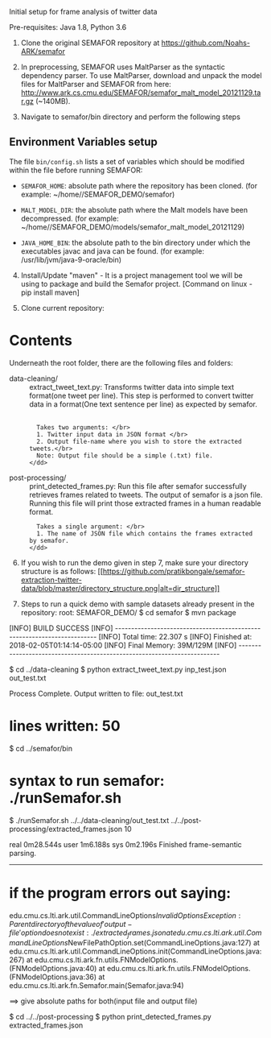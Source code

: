 Initial setup for frame analysis of twitter data

Pre-requisites: Java 1.8, Python 3.6

1. Clone the original SEMAFOR repository at <https://github.com/Noahs-ARK/semafor>

2. In preprocessing, SEMAFOR uses MaltParser as the syntactic dependency parser. To use MaltParser, download and unpack the model files for MaltParser and SEMAFOR from here: <http://www.ark.cs.cmu.edu/SEMAFOR/semafor_malt_model_20121129.tar.gz> (~140MB).

3. Navigate to semafor/bin directory and perform the following steps

Environment Variables setup
-------------------------------
The file `bin/config.sh` lists a set of variables which should be modified within the file before running
SEMAFOR:

- `SEMAFOR_HOME`: absolute path where the repository has been cloned. (for example: ~/home/<usr-name>/SEMAFOR_DEMO/semafor)

- `MALT_MODEL_DIR`: the absolute path where the Malt models have been decompressed. (for example: ~/home/<usr-name>/SEMAFOR_DEMO/models/semafor_malt_model_20121129)

- `JAVA_HOME_BIN`: the absolute path to the bin directory under which the executables javac and java can be found. (for example: /usr/lib/jvm/java-9-oracle/bin)

4. Install/Update "maven" - It is a project management tool we will be using to package and build the Semafor project.
[Command on linux - pip install maven]

5. Clone current repository:

Contents
========

Underneath the root folder, there are the following files and folders:

<dl>
  <dt>data-cleaning/</dt>
    <dd>
      extract_tweet_text.py: Transforms twitter data into simple text format(one tweet per line). This step is performed to convert twitter data in a format(One text sentence per line) as expected by semafor.</br></br>

      Takes two arguments: </br>
      1. Twitter input data in JSON format </br>
      2. Output file-name where you wish to store the extracted tweets.</br>
      Note: Output file should be a simple (.txt) file.
    </dd>

  <dt>post-processing/</dt>
    <dd>
      print_detected_frames.py: Run this file after semafor successfully retrieves frames related to tweets. The output of semafor is a json file. Running this file will print those extracted frames in a human readable format.

      Takes a single argument: </br>
      1. The name of JSON file which contains the frames extracted by semafor.
    </dd>
</dl>

6. If you wish to run the demo given in step 7, make sure your directory structure is as follows:
[[https://github.com/pratikbongale/semafor-extraction-twitter-data/blob/master/directory_structure.png|alt=dir_structure]]

7. Steps to run a quick demo with sample datasets already present in the repository:
root:
SEMAFOR_DEMO/
$ cd semafor
$ mvn package

[INFO] BUILD SUCCESS
[INFO] ------------------------------------------------------------------------
[INFO] Total time: 22.307 s
[INFO] Finished at: 2018-02-05T01:14:14-05:00
[INFO] Final Memory: 39M/129M
[INFO] ------------------------------------------------------------------------

$ cd ../data-cleaning
$ python extract_tweet_text.py inp_test.json out_test.txt

Process Complete.
Output written to file:  out_test.txt
# lines written:  50

$ cd ../semafor/bin

# syntax to run semafor: ./runSemafor.sh <absolute-path-to-input-file-with-one-sentence-per-line> <output-file> <number-of-threads>
$ ./runSemafor.sh ../../data-cleaning/out_test.txt ../../post-processing/extracted_frames.json 10

real	0m28.544s
user	1m6.188s
sys	0m2.196s
Finished frame-semantic parsing.
********************************

# if the program errors out saying:
  edu.cmu.cs.lti.ark.util.CommandLineOptions$InvalidOptionsException: Parent directory of the value of 'output-file' option does not exist: ./extracted_frames.json
  	at edu.cmu.cs.lti.ark.util.CommandLineOptions$NewFilePathOption.set(CommandLineOptions.java:127)
  	at edu.cmu.cs.lti.ark.util.CommandLineOptions.init(CommandLineOptions.java:267)
  	at edu.cmu.cs.lti.ark.fn.utils.FNModelOptions.<init>(FNModelOptions.java:40)
  	at edu.cmu.cs.lti.ark.fn.utils.FNModelOptions.<init>(FNModelOptions.java:36)
  	at edu.cmu.cs.lti.ark.fn.Semafor.main(Semafor.java:94)

==> give absolute paths for both(input file and output file)

$ cd ../../post-processing
$ python print_detected_frames.py extracted_frames.json

